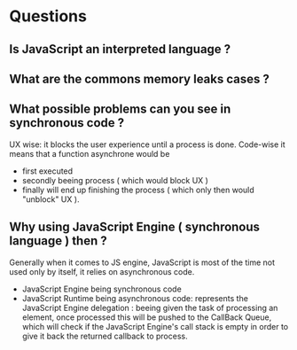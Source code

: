 # Questions

## Is JavaScript an interpreted language ?

## What are the commons memory leaks cases ?

## What possible problems can you see in synchronous code ?
UX wise: it blocks the user experience until a process is done.
Code-wise it means that a function asynchrone would be 
- first executed
- secondly beeing process ( which would block UX )
- finally will end up finishing the process ( which only then
would "unblock" UX ).

## Why using JavaScript Engine ( synchronous language ) then ?
Generally when it comes to JS engine, JavaScript is most of the time
not used only by itself, it relies on asynchronous code.
- JavaScript Engine being synchronous code
- JavaScript Runtime being asynchronous code: represents the JavaScript
Engine delegation : beeing given the task of processing an element, once processed
this will be pushed to the CallBack Queue, which will check if the JavaScript
Engine's call stack is empty in order to give it back the returned callback to process.